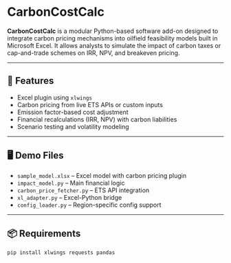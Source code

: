 # CarbonCostCalc

**CarbonCostCalc** is a modular Python-based software add-on designed to integrate carbon pricing mechanisms into oilfield feasibility models built in Microsoft Excel. It allows analysts to simulate the impact of carbon taxes or cap-and-trade schemes on IRR, NPV, and breakeven pricing.

---

## 🔧 Features

- Excel plugin using `xlwings`
- Carbon pricing from live ETS APIs or custom inputs
- Emission factor-based cost adjustment
- Financial recalculations (IRR, NPV) with carbon liabilities
- Scenario testing and volatility modeling

---

## 🖥️ Demo Files

- `sample_model.xlsx` – Excel model with carbon pricing plugin
- `impact_model.py` – Main financial logic
- `carbon_price_fetcher.py` – ETS API integration
- `xl_adapter.py` – Excel-Python bridge
- `config_loader.py` – Region-specific config support

---

## 📦 Requirements

```bash
pip install xlwings requests pandas
